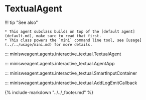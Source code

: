 # TextualAgent

!!! tip "See also"

    * This agent subclass builds on top of the [default agent](default.md), make sure to read that first.
    * This class powers the `mini` command line tool, see [usage](../../usage/mini.md) for more details.


::: minisweagent.agents.interactive_textual.TextualAgent

::: minisweagent.agents.interactive_textual.AgentApp

::: minisweagent.agents.interactive_textual.SmartInputContainer

::: minisweagent.agents.interactive_textual.AddLogEmitCallback

{% include-markdown "../../_footer.md" %}